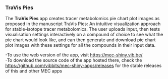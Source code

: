 ### **TraVis Pies** 

The **TraVis Pies** app creates tracer metabolomics pie chart plot images as proposed in the manuscript TraVis Pies: An intuitive visualization approach for stable-isotope tracer metabolomics. The user uploads input, then tests visualisation settings interactively on a compound of choice to see what the pie chart would look like, and can then generate and download pie chart plot images with these settings for all the compounds in their input data. 

-To use the web version of the app, visit https://mec-shiny.vib.be/  
-To download the source code of the app hosted there, check the https://github.com/vibbits/mec-shiny-apps/releases for the stable releases of this and other MEC apps
